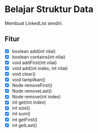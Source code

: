 # Belajar Struktur Data

Membuat LinkedList sendiri.

## Fitur

- [x] boolean add(int nilai)
- [x] boolean contains(int nilai)
- [x] void addFirst(int nilai)
- [x] void add(int index, int nilai)
- [x] void clear()
- [x] void tampilkan()
- [x] Node removeFirst()
- [x] Node removeLast()
- [x] Node remove(int index)
- [x] int get(int index)
- [x] int size()
- [x] int sum()
- [x] int getFirst()
- [x] int getLast()